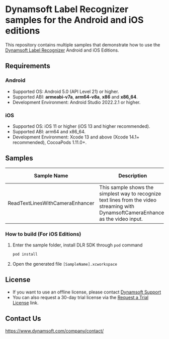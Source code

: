 # Dynamsoft Label Recognizer samples for the Android and iOS editions

This repository contains multiple samples that demonstrate how to use the [Dynamsoft Label Recognizer](https://www.dynamsoft.com/label-recognition/overview/) Android and iOS Editions.

## Requirements

### Android

- Supported OS: Android 5.0 (API Level 21) or higher.
- Supported ABI: **armeabi-v7a**, **arm64-v8a**, **x86** and **x86_64**.
- Development Environment: Android Studio 2022.2.1 or higher.

### iOS

- Supported OS: iOS 11 or higher (iOS 13 and higher recommended).
- Supported ABI: arm64 and x86_64.
- Development Environment: Xcode 13 and above (Xcode 14.1+ recommended), CocoaPods 1.11.0+.

## Samples

| Sample Name | Description | Programming Language(s) |
| ----------- | ----------- | ----------------------- |
| ReadTextLinesWithCameraEnhancer | This sample shows the simplest way to recognize text lines from the video streaming with DynamsoftCameraEnhancer as the video input. | Java(Android)/Objective-C/Swift |

### How to build (For iOS Editions)

1. Enter the sample folder, install DLR SDK through `pod` command

    ```bash
    pod install
    ```

2. Open the generated file `[SampleName].xcworkspace`

## License

- If you want to use an offline license, please contact [Dynamsoft Support](https://www.dynamsoft.com/company/contact/)
- You can also request a 30-day trial license via the [Request a Trial License](https://www.dynamsoft.com/customer/license/trialLicense?product=dlr&utm_source=github&package=mobile) link.

## Contact Us

https://www.dynamsoft.com/company/contact/
